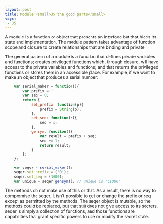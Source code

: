```yaml
---
layout: post
title: Module <small>JS the good parts</small>
tags:
 - JS
---
```


A module is a function or object that presents an interface but that hides its state and implementation. The module pattern takes advantage of function scope and closure to create relationships that are binding and private.

The general pattern of a module is a function that defines private variables and functions; creates privileged functions which, through closure, will have access to the private variables and functions; and that returns the privileged functions or stores them in an accessible place. For example, if we want to make an object that produces a serial number:

```javascript
    var serial_maker = function(){
        var prefix ='';
        var seq = 0;
        return {
            set_prefix: function(p){
                prefix = String(p);
            },
            set_seq: function(s){
                seq = s;
            },
            gensym: function(){
                var result = prefix + seq;
                seq += 1;
                return result;
            }
        };
    };

    var seqer = serial_maker();
    seqer.set_prefix = ('Q');
    seqer.set_seq = (1000);
    var unique = seqer.gensym(); // unique is "Q1000"
```

The methods do not make use of this or that. As a result, there is no way to compromise the seqer. It isn’t possible to get or change the prefix or seq except as permitted by the methods. The seqer object is mutable, so the methods could be replaced, but that still does not give access to its secrets. seqer is simply a collection of functions, and those functions are capabilities that grant specific powers to use or modify the secret state.